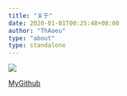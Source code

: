 ```yaml
---
title: "关于"
date: 2020-01-01T00:25:48+08:00
author: "ThAoeu"
type: "about"
type: standalone
---
```


![](https://thaoeu.site/img/big_head.jpg)

[MyGithub](https://github.com/thaoeu)
